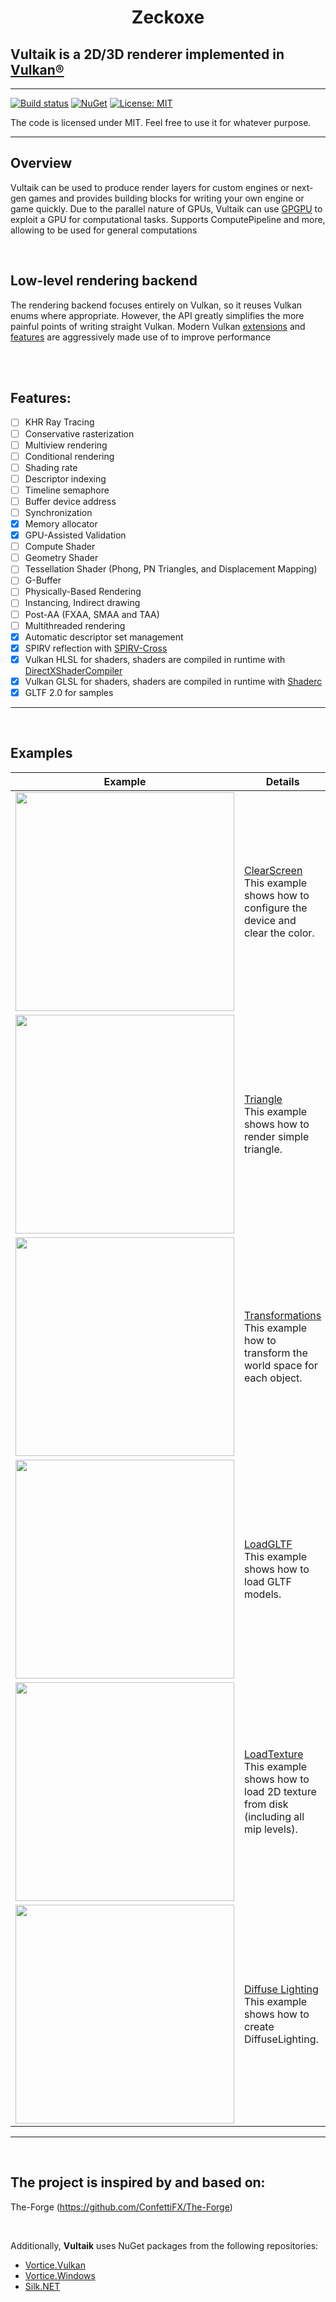 
<h1 align="center">
   Zeckoxe
  
  ##               Vultaik is a 2D/3D renderer implemented in [Vulkan®](https://www.khronos.org/vulkan/)
  
</h1>

<hr>

[![Build status](https://github.com/FaberSanZ/Zeckoxe/workflows/ci/badge.svg)](https://github.com/FaberSanZ/Vultaik/actions)
[![NuGet](https://img.shields.io/nuget/v/Vultaik.svg)](https://www.nuget.org/packages?q=Tags%3A%22Vultaik%22)
[![License: MIT](https://img.shields.io/badge/License-MIT-yellow.svg)](https://github.com/FaberSanZ/Vultaik/blob/master/LICENSE) 

The code is licensed under MIT. Feel free to use it for whatever purpose.

<hr>

## Overview
Vultaik can be used to produce render layers for custom engines or next-gen games and provides building blocks for writing your own engine or game quickly.
Due to the parallel nature of GPUs, Vultaik can use [GPGPU](https://en.wikipedia.org/wiki/General-purpose_computing_on_graphics_processing_units) to exploit a GPU for computational tasks. Supports ComputePipeline and more, allowing to be used for general computations


<br>

## Low-level rendering backend

The rendering backend focuses entirely on Vulkan, so it reuses Vulkan enums where appropriate. However, the API greatly simplifies the more painful points of writing straight Vulkan. Modern Vulkan [extensions](https://github.com/FaberSanZ/Zeckoxe/wiki/Extension) and [features](#Features) are aggressively made use of to improve performance


<br>
<br>

## Features:

- [ ] KHR Ray Tracing
- [ ] Conservative rasterization
- [ ] Multiview rendering
- [ ] Conditional rendering 
- [ ] Shading rate
- [ ] Descriptor indexing
- [ ] Timeline semaphore
- [ ] Buffer device address 
- [ ] Synchronization
- [x] Memory allocator
- [x] GPU-Assisted Validation
- [ ] Compute Shader
- [ ] Geometry Shader
- [ ] Tessellation Shader (Phong, PN Triangles, and Displacement Mapping)
- [ ] G-Buffer
- [ ] Physically-Based Rendering
- [ ] Instancing, Indirect drawing
- [ ] Post-AA (FXAA, SMAA and TAA)
- [ ] Multithreaded rendering
- [x] Automatic descriptor set management
- [x] SPIRV reflection with [SPIRV-Cross](https://github.com/KhronosGroup/SPIRV-Cross)
- [x] Vulkan HLSL for shaders, shaders are compiled in runtime with [DirectXShaderCompiler](https://github.com/microsoft/DirectXShaderCompiler)
- [x] Vulkan GLSL for shaders, shaders are compiled in runtime with [Shaderc](https://github.com/google/shaderc)
- [x] GLTF 2.0 for samples

<hr>
<br>


## Examples


Example | Details
---------|--------
<img src="https://github.com/Zeckoxe/Zeckoxe-Engine/blob/master/Screenshots/ClearScreen.PNG" width=350> | [ClearScreen](https://github.com/FaberSanZ/Zeckoxe-Engine/blob/master/Src/Samples/Samples/ClearScreen.cs)<br> This example shows how to configure the device and clear the color.
<img src="https://github.com/Zeckoxe/Zeckoxe-Engine/blob/master/Screenshots/Triangle.PNG" width=350> | [Triangle](https://github.com/FaberSanZ/Zeckoxe-Engine/blob/master/Src/Samples/Samples/Triangle.cs)<br> This example shows how to render simple triangle.
<img src="https://github.com/Zeckoxe/Zeckoxe-Engine/blob/master/Screenshots/Transformations.PNG" width=350> | [Transformations](https://github.com/FaberSanZ/Zeckoxe-Engine/blob/master/Src/Samples/Samples/Transformations.cs)<br> This example how to transform the world space for each object.
<img src="https://github.com/Zeckoxe/Zeckoxe-Engine/blob/master/Screenshots/LoadGLTF.PNG" width=350> | [LoadGLTF](https://github.com/FaberSanZ/Zeckoxe-Engine/blob/master/Src/Samples/Samples/LoadGLTF.cs)<br> This example shows how to load GLTF models.
<img src="https://github.com/Zeckoxe/Zeckoxe-Engine/blob/master/Screenshots/LoadTexture.PNG" width=350> | [LoadTexture](https://github.com/FaberSanZ/Zeckoxe-Engine/blob/master/Src/Samples/Samples/LoadTexture.cs)<br> This example shows how to load 2D texture from disk (including all mip levels). 
<img src="https://github.com/Zeckoxe/Zeckoxe-Engine/blob/master/Screenshots/DiffuseLighting.PNG" width=350> | [Diffuse Lighting](https://github.com/FaberSanZ/Zeckoxe-Engine/blob/master/Src/Samples/Samples/Lighting.cs)<br> This example shows how to create DiffuseLighting. 



<hr>
<br>


## The project is inspired by and based on:
The-Forge (<https://github.com/ConfettiFX/The-Forge>)



<br>


Additionally, **Vultaik** uses NuGet packages from the following repositories:

- [Vortice.Vulkan](https://github.com/amerkoleci/Vortice.Vulkan)
- [Vortice.Windows](https://github.com/amerkoleci/Vortice.Windows)
- [Silk.NET](https://github.com/dotnet/Silk.NET)


